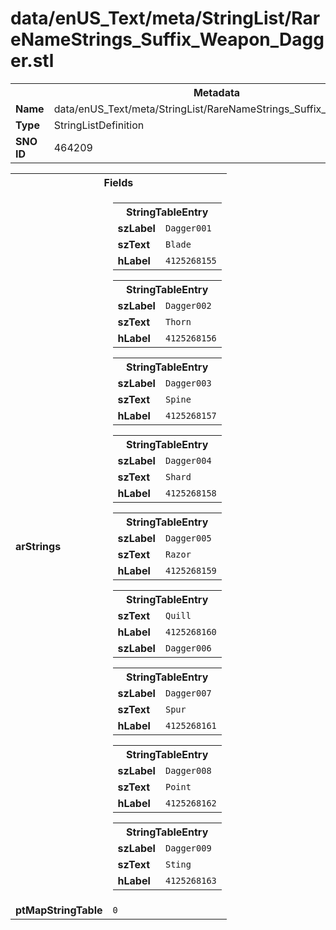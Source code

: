 <h1>data/enUS_Text/meta/StringList/RareNameStrings_Suffix_Weapon_Dagger.stl</h1><table><tr><th colspan="100%">Metadata</th></tr><tr><td><b>Name</b></td><td>data/enUS_Text/meta/StringList/RareNameStrings_Suffix_Weapon_Dagger.stl</td></tr><tr><td><b>Type</b></td><td>StringListDefinition</td></tr><tr><td><b>SNO ID</b></td><td>464209</td></tr></table>

<table><tr><th colspan="100%">Fields</th></tr><tr><td><b>arStrings</b></td><td><table><tr><th colspan="100%">StringTableEntry</th></tr><tr><td><b>szLabel</b></td><td><code>Dagger001</code></td></tr><tr><td><b>szText</b></td><td><code>Blade</code></td></tr><tr><td><b>hLabel</b></td><td><code>4125268155</code></td></tr></table>


<table><tr><th colspan="100%">StringTableEntry</th></tr><tr><td><b>szLabel</b></td><td><code>Dagger002</code></td></tr><tr><td><b>szText</b></td><td><code>Thorn</code></td></tr><tr><td><b>hLabel</b></td><td><code>4125268156</code></td></tr></table>


<table><tr><th colspan="100%">StringTableEntry</th></tr><tr><td><b>szLabel</b></td><td><code>Dagger003</code></td></tr><tr><td><b>szText</b></td><td><code>Spine</code></td></tr><tr><td><b>hLabel</b></td><td><code>4125268157</code></td></tr></table>


<table><tr><th colspan="100%">StringTableEntry</th></tr><tr><td><b>szLabel</b></td><td><code>Dagger004</code></td></tr><tr><td><b>szText</b></td><td><code>Shard</code></td></tr><tr><td><b>hLabel</b></td><td><code>4125268158</code></td></tr></table>


<table><tr><th colspan="100%">StringTableEntry</th></tr><tr><td><b>szLabel</b></td><td><code>Dagger005</code></td></tr><tr><td><b>szText</b></td><td><code>Razor</code></td></tr><tr><td><b>hLabel</b></td><td><code>4125268159</code></td></tr></table>


<table><tr><th colspan="100%">StringTableEntry</th></tr><tr><td><b>szText</b></td><td><code>Quill</code></td></tr><tr><td><b>hLabel</b></td><td><code>4125268160</code></td></tr><tr><td><b>szLabel</b></td><td><code>Dagger006</code></td></tr></table>


<table><tr><th colspan="100%">StringTableEntry</th></tr><tr><td><b>szLabel</b></td><td><code>Dagger007</code></td></tr><tr><td><b>szText</b></td><td><code>Spur</code></td></tr><tr><td><b>hLabel</b></td><td><code>4125268161</code></td></tr></table>


<table><tr><th colspan="100%">StringTableEntry</th></tr><tr><td><b>szLabel</b></td><td><code>Dagger008</code></td></tr><tr><td><b>szText</b></td><td><code>Point</code></td></tr><tr><td><b>hLabel</b></td><td><code>4125268162</code></td></tr></table>


<table><tr><th colspan="100%">StringTableEntry</th></tr><tr><td><b>szLabel</b></td><td><code>Dagger009</code></td></tr><tr><td><b>szText</b></td><td><code>Sting</code></td></tr><tr><td><b>hLabel</b></td><td><code>4125268163</code></td></tr></table>


</td></tr><tr><td><b>ptMapStringTable</b></td><td><code>0</code></td></tr></table>

